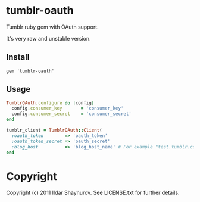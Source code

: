 tumblr-oauth
============

Tumblr ruby gem with OAuth support.

It's very raw and unstable version.

Install
------

```
gem 'tumblr-oauth'
```

Usage
-----

```ruby
TumblrOAuth.configure do |config|
  config.consumer_key       = 'consumer_key'
  config.consumer_secret    = 'consumer_secret'
end

tumblr_client = TumblrOAuth::Client(
  :oauth_token        => 'oauth_token'
  :oauth_token_secret => 'oauth_secret'
  :blog_host          => 'blog_host_name' # For example "test.tumblr.com"
end
```

Copyright
=========

Copyright (c) 2011 Ildar Shaynurov. See LICENSE.txt for
further details.

